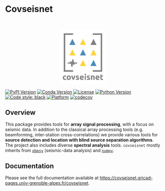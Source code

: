 # Covseisnet

<br>

<p align=center>
<img src="docs/source/_static/logo_square.svg" style="text-aligh:center;" width=150px/>
</p>

[![PyPI Version](https://img.shields.io/pypi/v/covseisnet.svg)](https://pypi.org/project/covseisnet/)
[![Conda Version](https://img.shields.io/conda/v/conda-forge/covseisnet)](https://anaconda.org/conda-forge/covseisnet)
[![License](https://img.shields.io/conda/l/conda-forge/covseisnet)](https://www.gnu.org/licenses/lgpl.html)
[![Python Version](https://img.shields.io/pypi/pyversions/covseisnet)](https://pypi.org/project/covseisnet/)
[![Code style: black](https://img.shields.io/badge/code%20style-black-000000.svg)](https://github.com/psf/black)
[![Platform](https://img.shields.io/conda/pn/conda-forge/covseisnet)](https://anaconda.org/conda-forge/covseisnet)
[![codecov](https://codecov.io/gh/covseisnet/covseisnet/branch/develop/graph/badge.svg?token=N462A7PPRF)](https://codecov.io/gh/covseisnet/covseisnet)


## Overview

This package provides tools for __array signal processing__, with a focus on seismic data. In addition to the classical array processing tools (e.g. beamforming, inter-station cross-correlations) we provide various tools for __source detection and location with blind source separation algorithms__. The project also includes diverse __spectral analysis__ tools. `covseisnet` mostly inherits from [`obpsy`](https://docs.obspy.org) (seismic-data analysis) and [`numpy`](https://numpy.org).

## Documentation

Please see the full documentation available at https://covseisnet.gricad-pages.univ-grenoble-alpes.fr/covseisnet.


